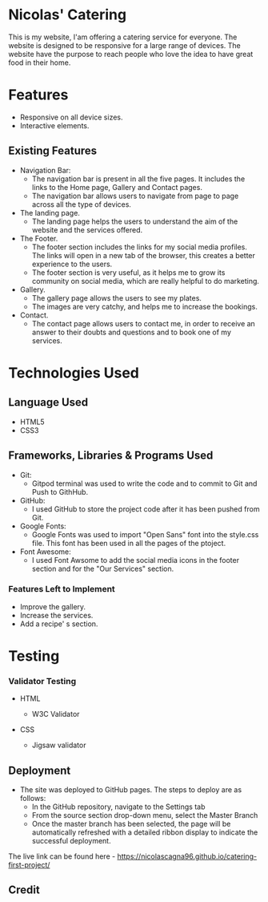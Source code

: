 # Nicolas' Catering

This is my website, I'am offering a catering service for everyone. The 
website is designed to be responsive for a large range of devices. The website have the purpose to reach people who love the idea to have great food in their home.
# Features
- Responsive on all device sizes.
- Interactive elements.

## Existing Features
- Navigation Bar:
   - The navigation bar is present in all the five pages. It includes the links to the Home page, Gallery and Contact pages.
   - The navigation bar allows users to navigate from page to page across all the type of devices.
- The landing page.
  - The landing page helps the users to understand the aim of the website and the services offered.
- The Footer.
  - The footer section includes the links for my social media profiles. The links will open in a new tab of the browser, this creates a better experience to the users.
  - The footer section is very useful, as it helps me to grow its community on social media, which are really helpful to do marketing.
- Gallery.
  - The gallery page allows the users to see my plates. 
  - The images are very catchy, and helps me to increase the bookings.
- Contact.
    - The contact page allows users to contact me, in order to receive an answer to their doubts and questions and to book one of my services.

#  Technologies Used


## Language Used 

- HTML5
- CSS3

## Frameworks, Libraries & Programs Used

- Git:
  - Gitpod terminal was used to write the code and to commit to Git and Push to GithHub.
 - GitHub:
   - I used GitHub to store the project code after it has been pushed from Git.
- Google Fonts:
  - Google Fonts was used to import "Open Sans" font into the style.css file. This font has been used in all the pages of the ptoject.
- Font Awesome:
  - I used Font Awsome to add the social media icons in the footer section and for the "Our Services" section.

 ### Features Left to Implement
- Improve the gallery.
- Increase the services.
- Add a recipe' s section.


# Testing

###  Validator Testing
- HTML
     - W3C Validator

- CSS
  - Jigsaw validator

## Deployment

- The site was deployed to GitHub pages. The steps to deploy are as follows:
    -   In the GitHub repository, navigate to the Settings tab
    -   From the source section drop-down menu, select the Master Branch
    -   Once the master branch has been selected, the page will be automatically refreshed with a detailed ribbon display to indicate the successful deployment.

The live link can be found here - https://nicolascagna96.github.io/catering-first-project/

## Credit

